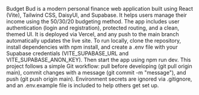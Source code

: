 Budget Bud is a modern personal finance web application built using React (Vite), Tailwind CSS, DaisyUI, and Supabase. It helps users manage their income using the 50/30/20 budgeting method. The app includes user authentication (login and registration), protected routing, and a clean, themed UI. It is deployed via Vercel, and any push to the main branch automatically updates the live site. To run locally, clone the repository, install dependencies with npm install, and create a .env file with your Supabase credentials (VITE_SUPABASE_URL and VITE_SUPABASE_ANON_KEY). Then start the app using npm run dev. This project follows a simple Git workflow: pull before developing (git pull origin main), commit changes with a message (git commit -m "message"), and push (git push origin main). Environment secrets are ignored via .gitignore, and an .env.example file is included to help others get set up.